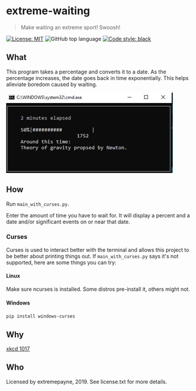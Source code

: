 # extreme-waiting
> Make waiting an extreme sport! Swoosh!

[![License: MIT](https://img.shields.io/badge/License-MIT-blue.svg)](https://opensource.org/licenses/MIT) ![GitHub top language](https://img.shields.io/github/languages/top/extremepayne/extreme-waiting.svg) [![Code style: black](https://img.shields.io/badge/code%20style-black-000000.svg)](https://github.com/python/black)

## What
This program takes a percentage and converts it to a date. As the percentage increases, the date goes back in time exponentially. 
This helps alleviate boredom caused by waiting.

![example image](images/example.JPG)

## How
Run `main_with_curses.py`.

Enter the amount of time you have to wait for. It will display a percent and a date and/or significant events on or near that date.

### Curses
Curses is used to interact better with the terminal and allows this project to be better about printing things out. 
If `main_with_curses.py` says it's not supported, here are some things you can try:

#### Linux
Make sure ncurses is installed. Some distros pre-install it, others might not.

#### Windows
`pip install windows-curses`

## Why
[xkcd 1017](https://xkcd.com/1017)

## Who
Licensed by extremepayne, 2019. See license.txt for more details.
